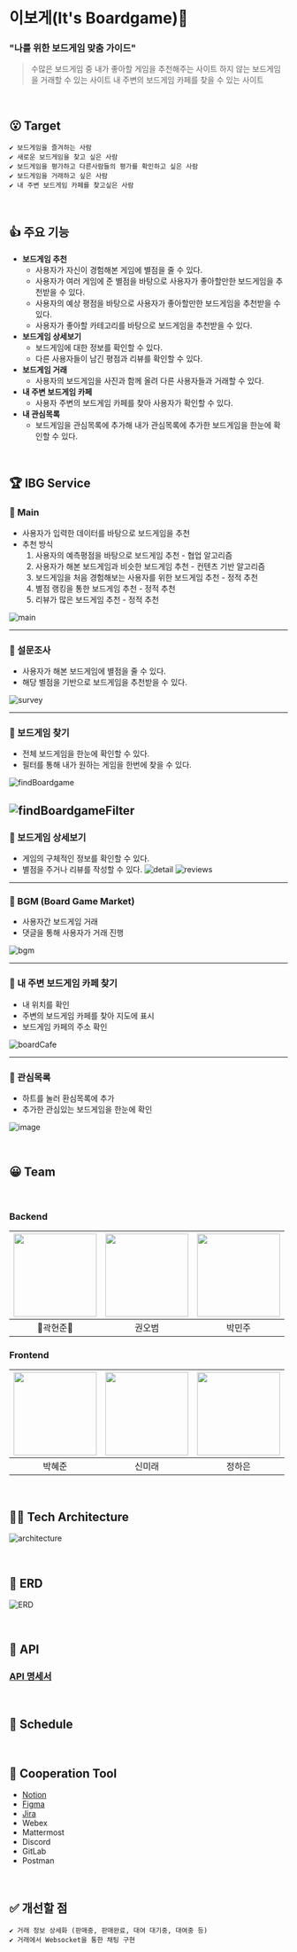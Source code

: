 
# 이보게(It's Boardgame)🎲
### "나를 위한 보드게임 맞춤 가이드"
> 수많은 보드게임 중 내가 좋아할 게임을 추천해주는 사이트
> 하지 않는 보드게임을 거래할 수 있는 사이트
> 내 주변의 보드게임 카페를 찾을 수 있는 사이트

<br>

## 😮 Target
    ✔ 보드게임을 즐겨하는 사람
    ✔ 새로운 보드게임을 찾고 싶은 사람
    ✔ 보드게임을 평가하고 다른사람들의 평가를 확인하고 싶은 사람
    ✔ 보드게임을 거래하고 싶은 사람
    ✔ 내 주변 보드게임 카페를 찾고싶은 사람

<br>

## 👍 주요 기능
- **보드게임 추천**
    - 사용자가 자신이 경험해본 게임에 별점을 줄 수 있다.
    - 사용자가 여러 게임에 준 별점을 바탕으로 사용자가 좋아할만한 보드게임을 추천받을 수 있다.
    - 사용자의 예상 평점을 바탕으로 사용자가 좋아할만한 보드게임을 추천받을 수 있다.
    - 사용자가 좋아할 카테고리를 바탕으로 보드게임을 추천받을 수 있다.
- **보드게임 상세보기**
    - 보드게임에 대한 정보를 확인할 수 있다.
    - 다른 사용자들이 남긴 평점과 리뷰를 확인할 수 있다.
- **보드게임 거래**
    - 사용자의 보드게임을 사진과 함께 올려 다른 사용자들과 거래할 수 있다.
- **내 주변 보드게임 카페**
    - 사용자 주변의 보드게임 카페를 찾아 사용자가 확인할 수 있다.
- **내 관심목록**
    - 보드게임을 관심목록에 추가해 내가 관심목록에 추가한 보드게임을 한눈에 확인할 수 있다.

<br>

## 🏆 IBG Service
### 📌 Main
- 사용자가 입력한 데이터를 바탕으로 보드게임을 추천
- 추천 방식
    1. 사용자의 예측평점을 바탕으로 보드게임 추천 - 협업 알고리즘
    2. 사용자가 해본 보드게임과 비슷한 보드게임 추천 - 컨텐츠 기반 알고리즘
    3. 보드게임을 처음 경험해보는 사용자를 위한 보드게임 추천 - 정적 추천
    4. 별점 랭킹을 통한 보드게임 추천 - 정적 추천
    5. 리뷰가 많은 보드게임 추천 - 정적 추천

![main](https://user-images.githubusercontent.com/37528765/161986188-94ece7c6-5e9d-4f13-8bae-080d37c70b80.JPG)


---

### 📌 설문조사
- 사용자가 해본 보드게임에 별점을 줄 수 있다.
- 해당 별점을 기반으로 보드게임을 추천받을 수 있다.

![survey](https://user-images.githubusercontent.com/37528765/161986535-62e5f7df-a2b5-450c-bd7a-852a596d1a8b.JPG)


---

### 📌 보드게임 찾기
- 전체 보드게임을 한눈에 확인할 수 있다.
- 필터를 통해 내가 원하는 게임을 한번에 찾을 수 있다.

![findBoardgame](https://user-images.githubusercontent.com/37528765/161986852-e542d721-b9aa-4d91-a293-4ee03a6ea005.JPG)

![findBoardgameFilter](https://user-images.githubusercontent.com/37528765/161695292-0d6b3f30-e8fa-47ca-a8cc-11a0c73bb470.JPG)
---

### 📌 보드게임 상세보기
- 게임의 구체적인 정보를 확인할 수 있다.
- 별점을 주거나 리뷰를 작성할 수 있다.
![detail](https://user-images.githubusercontent.com/37528765/161695212-075e8d60-3ac3-48c7-b9b3-26f3d8e7f404.JPG)
![reviews](https://user-images.githubusercontent.com/37528765/161695190-67692e24-16ad-4adf-b787-77063747ff7a.JPG)

---

### 📌 BGM (Board Game Market)
- 사용자간 보드게임 거래
- 댓글을 통해 사용자가 거래 진행

![bgm](https://user-images.githubusercontent.com/37528765/161987229-af396b4f-5e1c-42aa-86ea-7b0d082414cd.JPG)

---

### 📌 내 주변 보드게임 카페 찾기
- 내 위치를 확인
- 주변의 보드게임 카페를 찾아 지도에 표시
- 보드게임 카페의 주소 확인

![boardCafe](https://user-images.githubusercontent.com/37528765/161987082-e325e6df-791d-42ae-9e87-6d866375c3ac.JPG)

---

### 📌 관심목록
- 하트를 눌러 환심목록에 추가
- 추가한 관심있는 보드게임을 한눈에 확인

![image](https://user-images.githubusercontent.com/37528765/161994088-3d5a0be5-83d5-4324-bfcf-0567e223aa91.png)

<br>

## 😀 Team
<br>

### Backend
|<img src="https://user-images.githubusercontent.com/53832553/154294418-3be4d2dd-81f5-4376-84a7-89c037ed73f2.png"  width="150" height="150"/>|<img src="https://user-images.githubusercontent.com/53832553/154294666-905e7da1-b8fd-463d-aba8-84b243a71acc.png"  width="150" height="150"/>|<img src="https://user-images.githubusercontent.com/53832553/154294596-5cfd74c8-0b0d-4d12-b965-6395d2949c09.png"  width="150" height="150"/>|
|:---:|:---:|:---:|
|👑곽현준👑|권오범|박민주|

### Frontend
|<img src="https://user-images.githubusercontent.com/53832553/154294716-d449a9af-8419-4cef-906e-a802320217fb.png"  width="150" height="150"/>|<img src="https://user-images.githubusercontent.com/37528765/161694976-0c06cf4f-28a9-4eab-8293-6c4de05bde3d.jpg"  width="150" height="150"/>|<img src="https://user-images.githubusercontent.com/53832553/154294097-01760928-93ac-479e-b9f9-160ba9d5c1b1.png"  width="150" height="150"/>|
|:---:|:---:|:---:|
|박혜준|신미래|정하은|

<br>

## 👨‍💻 Tech Architecture
![architecture](https://user-images.githubusercontent.com/37528765/161695057-a9ddf84b-27e8-45ef-b06f-ff37b468d917.JPG)

<br>

## 🎈 ERD
![ERD](https://user-images.githubusercontent.com/37528765/161695099-e769cd5f-8341-4e6c-8523-9ed7d9ab3b2b.JPG)

<br>

## 🍏 API
### [API 명세서](https://challympic.postman.co/workspace/%25EC%259D%25B4%25EB%25B3%25B4%25EA%25B2%258C~9c816893-77c6-49e3-a830-0641ec0feaab/collection/19284775-7b32d986-2c8b-4b3a-8760-86cc5e845511)

<br>

## 📆 Schedule
<br>

## 👊 Cooperation Tool
- [Notion](https://placid-poppy-8d9.notion.site/28fe0bfa4f284fc18891ddb9be69aacf)  
- [Figma](https://www.figma.com/file/3x9ntjWfqepbb1pP0RTcCU/%ED%8A%B9%ED%99%94%ED%94%84%EB%A1%9C%EC%A0%9D%ED%8A%B8?node-id=0%3A1)
- [Jira](https://jira.ssafy.com/projects/S06P22B101/summary)
- Webex
- Mattermost
- Discord
- GitLab
- Postman

<br>

## ✅ 개선할 점
    ✔ 거래 정보 상세화 (판매중, 판매완료, 대여 대기중, 대여중 등)
    ✔ 거래에서 Websocket을 통한 채팅 구현